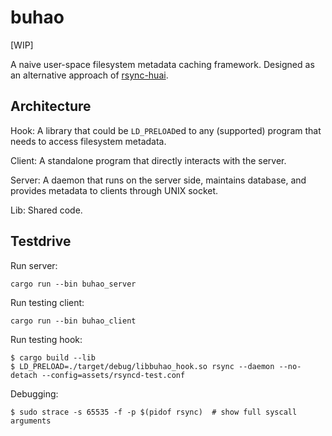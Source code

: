 # buhao

[WIP]

A naive user-space filesystem metadata caching framework.
Designed as an alternative approach of [rsync-huai](https://github.com/tuna/rsync/blob/master/README-huai.md).

## Architecture

Hook: A library that could be `LD_PRELOAD`ed to any (supported) program that needs to access filesystem metadata.

Client: A standalone program that directly interacts with the server.

Server: A daemon that runs on the server side, maintains database, and provides metadata to clients through UNIX socket.

Lib: Shared code.

## Testdrive

Run server:

```console
cargo run --bin buhao_server
```

Run testing client:

```console
cargo run --bin buhao_client
```

Run testing hook:

```console
$ cargo build --lib
$ LD_PRELOAD=./target/debug/libbuhao_hook.so rsync --daemon --no-detach --config=assets/rsyncd-test.conf
```

Debugging:

```console
$ sudo strace -s 65535 -f -p $(pidof rsync)  # show full syscall arguments
```
